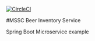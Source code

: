 [![CircleCI](https://dl.circleci.com/status-badge/img/gh/olteanuflorin86/mssc-beer-inventory-service-v1/tree/master.svg?style=svg)](https://dl.circleci.com/status-badge/redirect/gh/olteanuflorin86/mssc-beer-inventory-service-v1/tree/master)

#MSSC Beer Inventory Service

Spring Boot Microservice example